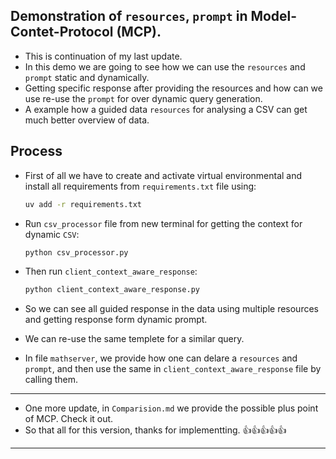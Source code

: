 ## Demonstration of `resources`, `prompt` in  Model-Contet-Protocol (MCP).

* This is continuation of my last update.
* In this demo we are going to see how we can use the `resources` and `prompt` static and dynamically.
* Getting specific response after providing the resources and how can we use re-use the `prompt` for over dynamic query generation.
* A example how a guided data `resources` for analysing a CSV can get much better overview of data.

## Process

* First of all we have to create and activate virtual environmental and install all requirements from `requirements.txt` file using:

    ```bash
    uv add -r requirements.txt
    ```
* Run `csv_processor` file from new terminal for getting the context for dynamic `CSV`:

    ```bash
    python csv_processor.py
    ```
* Then run `client_context_aware_response`: 

    ```bash
    python client_context_aware_response.py
    ```
* So we can see all guided response in the data using multiple resources and getting response form dynamic prompt. 
* We can re-use the same templete for a similar query.
* In file `mathserver`, we provide how one can delare a `resources` and `prompt`, and then use the same in `client_context_aware_response` file by calling them.

---

* One more update, in `Comparision.md` we provide the possible plus point of MCP. Check it out.
* So that all for this version, thanks for implementting. 👍👍👍👍👍

---
